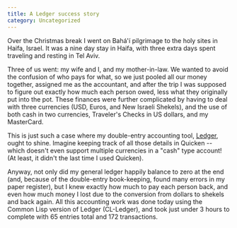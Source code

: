 ```yaml
---
title: A Ledger success story
category: Uncategorized
---
```


Over the Christmas break I went on Bahá'í pilgrimage to the holy sites in Haifa, Israel.  It was a nine day stay in Haifa, with three extra days spent traveling and resting in Tel Aviv.

<!--more-->
Three of us went: my wife and I, and my mother-in-law.  We wanted to avoid the confusion of who pays for what, so we just pooled all our money together, assigned me as the accountant, and after the trip I was supposed to figure out exactly how much each person owed, less what they originally put into the pot.  These finances were further complicated by having to deal with three currencies (USD, Euros, and New Israeli Shekels), and the use of both cash in two currencies, Traveler's Checks in US dollars, and my MasterCard.

This is just such a case where my double-entry accounting tool, [Ledger][], ought to shine.  Imagine keeping track of all those details in Quicken -- which doesn't even support multiple currencies in a "cash" type account!  (At least, it didn't the last time I used Quicken).

Anyway, not only did my general ledger happily balance to zero at the end (and, because of the double-entry book-keeping, found many errors in my paper register), but I knew exactly how much to pay each person back, and even how much money I lost due to the conversion from dollars to shekels and back again.  All this accounting work was done today using the Common Lisp version of Ledger (CL-Ledger), and took just under 3 hours to complete with 65 entries total and 172 transactions.

[Ledger]: http://www.newartisans.com/software/ledger.html


